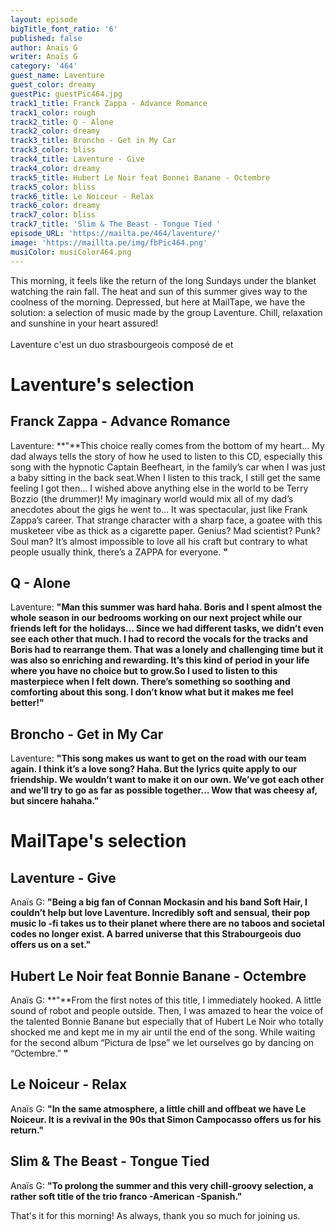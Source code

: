 ```yaml
---
layout: episode
bigTitle_font_ratio: '6'
published: false
author: Anaïs G
writer: Anaïs G
category: '464'
guest_name: Laventure
guest_color: dreamy
guestPic: guestPic464.jpg
track1_title: Franck Zappa - Advance Romance
track1_color: rough
track2_title: Q - Alone
track2_color: dreamy
track3_title: Broncho - Get in My Car
track3_color: bliss
track4_title: Laventure - Give
track4_color: dreamy
track5_title: Hubert Le Noir feat Bonnei Banane - Octembre
track5_color: bliss
track6_title: Le Noiceur - Relax
track6_color: dreamy
track7_color: bliss
track7_title: 'Slim & The Beast - Tongue Tied '
episode_URL: 'https://mailta.pe/464/laventure/'
image: 'https://maillta.pe/img/fbPic464.png'
musiColor: musiColor464.png
---
```

<p id="introduction">This morning, it feels like the return of the long Sundays under the blanket watching the rain fall. The heat and sun of this summer gives way to the coolness of the morning. Depressed, but here at MailTape, we have the solution: a selection of music made by the group Laventure. Chill, relaxation and sunshine in your heart assured!
<br><br>Laventure c'est un duo strasbourgeois composé de et 

</p>


# Laventure's selection

## Franck Zappa - Advance Romance
Laventure: **"**This choice really comes from the bottom of my heart… My dad always tells the story of how he used to listen to this CD, especially this song with the hypnotic Captain Beefheart, in the family’s car when I was just a baby sitting in the back seat.When I listen to this track, I still get the same feeling I got then… I wished above anything else in the world to be Terry Bozzio (the drummer)! My imaginary world would mix all of my dad’s anecdotes about the gigs he went to… It was spectacular, just like Frank Zappa’s career. That strange character with a sharp face, a goatee with this musketeer vibe as thick as a cigarette paper. Genius? Mad scientist? Punk? Soul man? It’s almost impossible to love all his craft but contrary to what people usually think, there’s a ZAPPA for everyone. **"**

## Q - Alone
Laventure: **"**Man this summer was hard haha. Boris and I spent almost the whole season in our bedrooms working on our next project while our friends left for the holidays… Since we had different tasks, we didn’t even see each other that much. I had to record the vocals for the tracks and Boris had to rearrange them. That was a lonely and challenging time but it was also so enriching and rewarding. It’s this kind of period in your life where you have no choice but to grow.So I used to listen to this masterpiece when I felt down. There’s something so soothing and comforting about this song. I don’t know what but it makes me feel better!**"**

## Broncho - Get in My Car 
Laventure: **"**This song makes us want to get on the road with our team again. I think it’s a love song? Haha. But the lyrics quite apply to our friendship. We wouldn’t want to make it on our own. We’ve got each other and we’ll try to go as far as possible together… Wow that was cheesy af, but sincere hahaha.**"**


# MailTape's selection

## Laventure - Give
Anaïs G: **"**Being a big fan of Connan Mockasin and his band Soft Hair, I couldn’t help but love Laventure. Incredibly soft and sensual, their pop music lo -fi takes us to their planet where there are no taboos and societal codes no longer exist. A barred universe that this Strabourgeois duo offers us on a set.**"**

##  Hubert Le Noir feat Bonnie Banane - Octembre
Anaïs G: **"**From the first notes of this title, I immediately hooked. A little sound of robot and people outside. Then, I was amazed to hear the voice of the talented Bonnie Banane but especially that of Hubert Le Noir who totally shocked me and kept me in my air until the end of the song. While waiting for the second album “Pictura de Ipse” we let ourselves go by dancing on “Octembre.” **"**

## Le Noiceur - Relax
Anaïs G: **"**In the same atmosphere, a little chill and offbeat we have Le Noiceur. It is a revival in the 90s that Simon Campocasso offers us for his return.**"**

## Slim & The Beast - Tongue Tied
 Anaïs G: **"**To prolong the summer and this very chill-groovy selection, a rather soft title of the trio franco -American -Spanish.**"**


<p id="outroduction">That's it for this morning! As always, thank you so much for joining us.</p>
